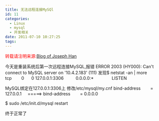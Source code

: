 ```yaml
---
title: 无法远程连接MySQl
id: 11
categories:
  - Linux
  - mysql
  - 开发相关
date: 2011-07-10 10:27:25
tags:
---
```


<span style="color: #ff0000;">转载请注明来源:</span>[Blog of Joseph Han](../ "Blog of Joseph Han")

今天是重装系统后第一次远程连接MySQL,报错
ERROR 2003 (HY000): Can't connect to MySQL server on '10.4.2.183' (111)
发现$ netstat -an | more
tcp        0      0 127.0.0.1:3306          0.0.0.0:*               LISTEN

MySQL绑定在127.0.0.1:3306上
修改/etc/mysql/my.cnf
bind-address        = 127.0.0.1     =====&gt; bind-address        = 0.0.0.0

$ sudo /etc/init.d/mysql restart

终于正常了

&nbsp;